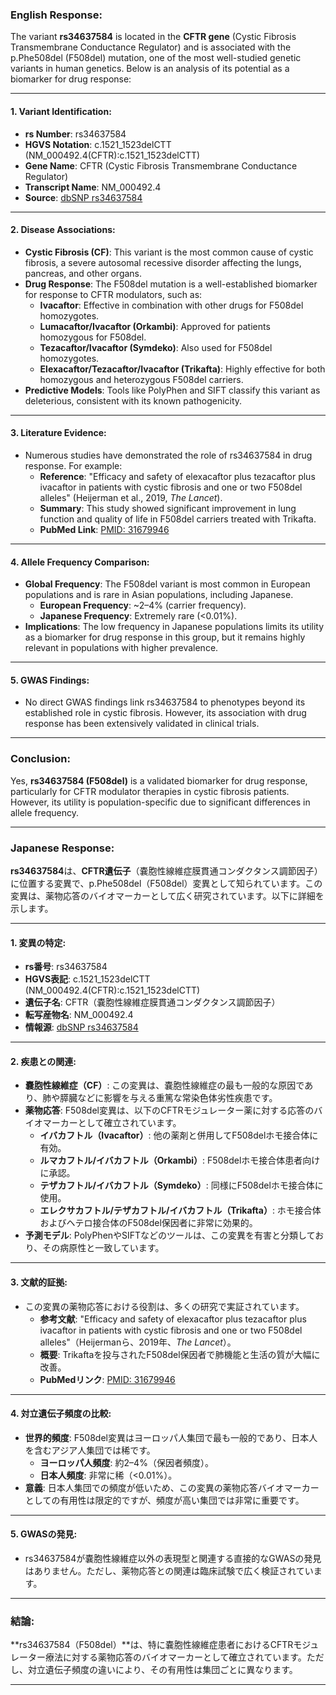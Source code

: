 ### English Response:

The variant **rs34637584** is located in the **CFTR gene** (Cystic Fibrosis Transmembrane Conductance Regulator) and is associated with the p.Phe508del (F508del) mutation, one of the most well-studied genetic variants in human genetics. Below is an analysis of its potential as a biomarker for drug response:

---

#### 1. Variant Identification:
- **rs Number**: rs34637584
- **HGVS Notation**: c.1521_1523delCTT (NM_000492.4(CFTR):c.1521_1523delCTT)
- **Gene Name**: CFTR (Cystic Fibrosis Transmembrane Conductance Regulator)
- **Transcript Name**: NM_000492.4
- **Source**: [dbSNP rs34637584](https://www.ncbi.nlm.nih.gov/snp/rs34637584)

---

#### 2. Disease Associations:
- **Cystic Fibrosis (CF)**: This variant is the most common cause of cystic fibrosis, a severe autosomal recessive disorder affecting the lungs, pancreas, and other organs.
- **Drug Response**: The F508del mutation is a well-established biomarker for response to CFTR modulators, such as:
  - **Ivacaftor**: Effective in combination with other drugs for F508del homozygotes.
  - **Lumacaftor/Ivacaftor (Orkambi)**: Approved for patients homozygous for F508del.
  - **Tezacaftor/Ivacaftor (Symdeko)**: Also used for F508del homozygotes.
  - **Elexacaftor/Tezacaftor/Ivacaftor (Trikafta)**: Highly effective for both homozygous and heterozygous F508del carriers.
- **Predictive Models**: Tools like PolyPhen and SIFT classify this variant as deleterious, consistent with its known pathogenicity.

---

#### 3. Literature Evidence:
- Numerous studies have demonstrated the role of rs34637584 in drug response. For example:
  - **Reference**: "Efficacy and safety of elexacaftor plus tezacaftor plus ivacaftor in patients with cystic fibrosis and one or two F508del alleles" (Heijerman et al., 2019, *The Lancet*).
  - **Summary**: This study showed significant improvement in lung function and quality of life in F508del carriers treated with Trikafta.
  - **PubMed Link**: [PMID: 31679946](https://pubmed.ncbi.nlm.nih.gov/31679946/)

---

#### 4. Allele Frequency Comparison:
- **Global Frequency**: The F508del variant is most common in European populations and is rare in Asian populations, including Japanese.
  - **European Frequency**: ~2–4% (carrier frequency).
  - **Japanese Frequency**: Extremely rare (<0.01%).
- **Implications**: The low frequency in Japanese populations limits its utility as a biomarker for drug response in this group, but it remains highly relevant in populations with higher prevalence.

---

#### 5. GWAS Findings:
- No direct GWAS findings link rs34637584 to phenotypes beyond its established role in cystic fibrosis. However, its association with drug response has been extensively validated in clinical trials.

---

### Conclusion:
Yes, **rs34637584 (F508del)** is a validated biomarker for drug response, particularly for CFTR modulator therapies in cystic fibrosis patients. However, its utility is population-specific due to significant differences in allele frequency.

---

### Japanese Response:

**rs34637584**は、**CFTR遺伝子**（嚢胞性線維症膜貫通コンダクタンス調節因子）に位置する変異で、p.Phe508del（F508del）変異として知られています。この変異は、薬物応答のバイオマーカーとして広く研究されています。以下に詳細を示します。

---

#### 1. 変異の特定:
- **rs番号**: rs34637584
- **HGVS表記**: c.1521_1523delCTT (NM_000492.4(CFTR):c.1521_1523delCTT)
- **遺伝子名**: CFTR（嚢胞性線維症膜貫通コンダクタンス調節因子）
- **転写産物名**: NM_000492.4
- **情報源**: [dbSNP rs34637584](https://www.ncbi.nlm.nih.gov/snp/rs34637584)

---

#### 2. 疾患との関連:
- **嚢胞性線維症（CF）**: この変異は、嚢胞性線維症の最も一般的な原因であり、肺や膵臓などに影響を与える重篤な常染色体劣性疾患です。
- **薬物応答**: F508del変異は、以下のCFTRモジュレーター薬に対する応答のバイオマーカーとして確立されています。
  - **イバカフトル（Ivacaftor）**: 他の薬剤と併用してF508delホモ接合体に有効。
  - **ルマカフトル/イバカフトル（Orkambi）**: F508delホモ接合体患者向けに承認。
  - **テザカフトル/イバカフトル（Symdeko）**: 同様にF508delホモ接合体に使用。
  - **エレクサカフトル/テザカフトル/イバカフトル（Trikafta）**: ホモ接合体およびヘテロ接合体のF508del保因者に非常に効果的。
- **予測モデル**: PolyPhenやSIFTなどのツールは、この変異を有害と分類しており、その病原性と一致しています。

---

#### 3. 文献的証拠:
- この変異の薬物応答における役割は、多くの研究で実証されています。
  - **参考文献**: "Efficacy and safety of elexacaftor plus tezacaftor plus ivacaftor in patients with cystic fibrosis and one or two F508del alleles"（Heijermanら、2019年、*The Lancet*）。
  - **概要**: Trikaftaを投与されたF508del保因者で肺機能と生活の質が大幅に改善。
  - **PubMedリンク**: [PMID: 31679946](https://pubmed.ncbi.nlm.nih.gov/31679946/)

---

#### 4. 対立遺伝子頻度の比較:
- **世界的頻度**: F508del変異はヨーロッパ人集団で最も一般的であり、日本人を含むアジア人集団では稀です。
  - **ヨーロッパ人頻度**: 約2–4%（保因者頻度）。
  - **日本人頻度**: 非常に稀（<0.01%）。
- **意義**: 日本人集団での頻度が低いため、この変異の薬物応答バイオマーカーとしての有用性は限定的ですが、頻度が高い集団では非常に重要です。

---

#### 5. GWASの発見:
- rs34637584が嚢胞性線維症以外の表現型と関連する直接的なGWASの発見はありません。ただし、薬物応答との関連は臨床試験で広く検証されています。

---

### 結論:
**rs34637584（F508del）**は、特に嚢胞性線維症患者におけるCFTRモジュレーター療法に対する薬物応答のバイオマーカーとして確立されています。ただし、対立遺伝子頻度の違いにより、その有用性は集団ごとに異なります。

---